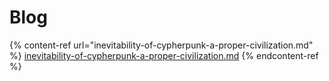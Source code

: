 # Blog

{% content-ref url="inevitability-of-cypherpunk-a-proper-civilization.md" %}
[inevitability-of-cypherpunk-a-proper-civilization.md](inevitability-of-cypherpunk-a-proper-civilization.md)
{% endcontent-ref %}
